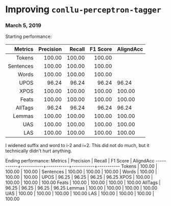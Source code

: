 # Improving `conllu-perceptron-tagger`
### March 5, 2019

Starting performance:


|Metrics    | Precision |    Recall |  F1 Score | AligndAcc  |
|----------:|----------:|----------:|----------:|----------- |
|Tokens     |    100.00 |    100.00 |    100.00 |            |
|Sentences  |    100.00 |    100.00 |    100.00 |            |
|Words      |    100.00 |    100.00 |    100.00 |            |
|UPOS       |     96.24 |     96.24 |     96.24 |     96.24  |
|XPOS       |    100.00 |    100.00 |    100.00 |    100.00  |
|Feats      |    100.00 |    100.00 |    100.00 |    100.00  |
|AllTags    |     96.24 |     96.24 |     96.24 |     96.24  |
|Lemmas     |    100.00 |    100.00 |    100.00 |    100.00  |
|UAS        |    100.00 |    100.00 |    100.00 |    100.00  |
|LAS        |    100.00 |    100.00 |    100.00 |    100.00  |

I widened suffix and word to i-2 and i+2.
This did not do much, but it technically didn't hurt anything.

Ending performance: 
Metrics    | Precision |    Recall |  F1 Score | AligndAcc
-----------+-----------+-----------+-----------+-----------
Tokens     |    100.00 |    100.00 |    100.00 |
Sentences  |    100.00 |    100.00 |    100.00 |
Words      |    100.00 |    100.00 |    100.00 |
UPOS       |     96.25 |     96.25 |     96.25 |     96.25
XPOS       |    100.00 |    100.00 |    100.00 |    100.00
Feats      |    100.00 |    100.00 |    100.00 |    100.00
AllTags    |     96.25 |     96.25 |     96.25 |     96.25
Lemmas     |    100.00 |    100.00 |    100.00 |    100.00
UAS        |    100.00 |    100.00 |    100.00 |    100.00
LAS        |    100.00 |    100.00 |    100.00 |    100.00
